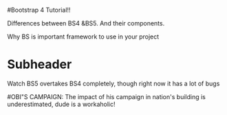 #Bootstrap 4 Tutorial!!

Differences between  BS4 &BS5. And their components.

Why BS is important framework to use in your project


# Subheader
Watch BS5 overtakes BS4 completely, though right now it has a lot of bugs
 
 #OBI"S CAMPAIGN:
 The impact of his campaign in nation's building is underestimated, dude is a workaholic!

